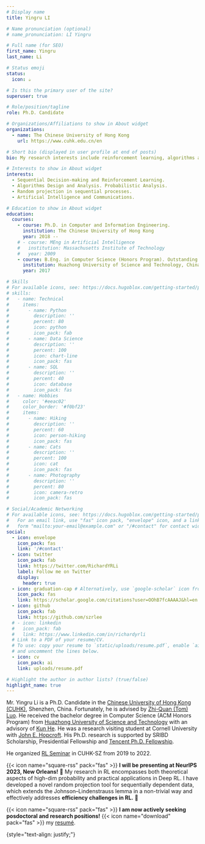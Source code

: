 ```yaml
---
# Display name
title: Yingru LI

# Name pronunciation (optional)
# name_pronunciation: LI Yingru 

# Full name (for SEO)
first_name: Yingru
last_name: Li

# Status emoji
status:
  icon: ☕️

# Is this the primary user of the site?
superuser: true

# Role/position/tagline
role: Ph.D. Candidate

# Organizations/Affiliations to show in About widget
organizations:
  - name: The Chinese University of Hong Kong
    url: https://www.cuhk.edu.cn/en

# Short bio (displayed in user profile at end of posts)
bio: My research interests include reinforcement learning, algorithms and theory.

# Interests to show in About widget
interests:
  - Sequential Decision-making and Reinforcement Learning.
  - Algorithms Design and Analysis. Probabilistic Analysis. 
  - Random projection in sequential processes.
  - Artificial Intelligence and Communications.

# Education to show in About widget
education:
  courses:
    - course: Ph.D. in Computer and Information Engineering.
      institution: The Chinese University of Hong Kong
      year: 2018 --
    # - course: MEng in Artificial Intelligence
    #   institution: Massachusetts Institute of Technology
    #   year: 2009
    - course: B.Eng. in Computer Science (Honors Program). Outstanding Graduate
      institution: Huazhong University of Science and Technology, China
      year: 2017

# Skills
# For available icons, see: https://docs.hugoblox.com/getting-started/page-builder/#icons
# skills:
#   - name: Technical
#     items:
#       - name: Python
#         description: ''
#         percent: 80
#         icon: python
#         icon_pack: fab
#       - name: Data Science
#         description: ''
#         percent: 100
#         icon: chart-line
#         icon_pack: fas
#       - name: SQL
#         description: ''
#         percent: 40
#         icon: database
#         icon_pack: fas
#   - name: Hobbies
#     color: '#eeac02'
#     color_border: '#f0bf23'
#     items:
#       - name: Hiking
#         description: ''
#         percent: 60
#         icon: person-hiking
#         icon_pack: fas
#       - name: Cats
#         description: ''
#         percent: 100
#         icon: cat
#         icon_pack: fas
#       - name: Photography
#         description: ''
#         percent: 80
#         icon: camera-retro
#         icon_pack: fas

# Social/Academic Networking
# For available icons, see: https://docs.hugoblox.com/getting-started/page-builder/#icons
#   For an email link, use "fas" icon pack, "envelope" icon, and a link in the
#   form "mailto:your-email@example.com" or "/#contact" for contact widget.
social:
  - icon: envelope
    icon_pack: fas
    link: '/#contact'
  - icon: twitter
    icon_pack: fab
    link: https://twitter.com/RichardYRLi
    label: Follow me on Twitter
    display:
      header: true
  - icon: graduation-cap # Alternatively, use `google-scholar` icon from `ai` icon pack
    icon_pack: fas
    link: https://scholar.google.com/citations?user=OOhB7fcAAAAJ&hl=en
  - icon: github
    icon_pack: fab
    link: https://github.com/szrlee
  # - icon: linkedin
  #   icon_pack: fab
  #   link: https://www.linkedin.com/in/richardyrli
  # Link to a PDF of your resume/CV.
  # To use: copy your resume to `static/uploads/resume.pdf`, enable `ai` icons in `params.yaml`,
  # and uncomment the lines below.
  - icon: cv
    icon_pack: ai
    link: uploads/resume.pdf

# Highlight the author in author lists? (true/false)
highlight_name: true
---
```


Mr. Yingru Li is a Ph.D. Candidate in the [Chinese University of Hong Kong (CUHK)](https://www.cuhk.edu.cn/en), Shenzhen, China.
Fortunately, he is advised by [Zhi-Quan (Tom) Luo](https://scholar.google.com/citations?user=dW3gcXoAAAAJ&hl=en).
He received the bachelor degree in Computer Science (ACM Honors Program) from [Huazhong University of Science and Technology](http://english.cs.hust.edu.cn/) with an advisory of [Kun He](http://faculty.hust.edu.cn/hekun/en/).
He was a research visiting student at Cornell University with [John E. Hopcroft](http://www.cs.cornell.edu/jeh/).
His Ph.D. research is supported by SRIBD Scholarship, Presidential Fellowship and [Tencent Ph.D. Fellowship](https://ai.tencent.com/ailab/en/index).

He organized [RL Seminar](https://rlseminar.github.io/) in CUHK-SZ from 2019 to 2022.

{{< icon name="square-rss" pack="fas" >}} **I will be presenting at NeurIPS 2023, New Orleans!**
🚀 My research in RL encompasses both theoretical aspects of high-dim probability and practical applications in Deep RL. I have developed a novel random projection tool for sequentially dependent data, which extends the Johnson–Lindenstrauss lemma in a non-trivial way and effectively addresses **efficiency challenges in RL.** 🚀

{{< icon name="square-rss" pack="fas" >}} **I am now actively seeking posdoctoral and research positions!** {{< icon name="download" pack="fas" >}} my [resumé](uploads/resume.pdf).

{style="text-align: justify;"}